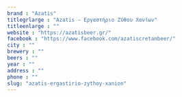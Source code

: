 ```yaml
---
brand : "Azatis"
titlegrlarge : "Azatis – Εργαστήριο Ζύθου Χανίων"
titleenlarge : ""
website : "https://azatisbeer.gr/"
facebook : "https://www.facebook.com/azatiscretanbeer/"
city : ""
brewery : ""
beers : ""
year : ""
address : ""
phone : ""
slug: "azatis-ergastirio-zythoy-xanion"
---
```

